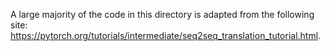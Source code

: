 A large majority of the code in this directory is adapted from the following site: https://pytorch.org/tutorials/intermediate/seq2seq_translation_tutorial.html.